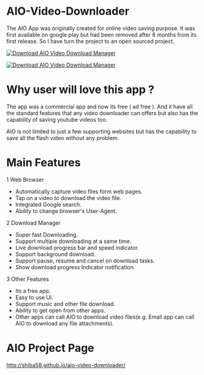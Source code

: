 # AIO-Video-Downloader
The AIO App was originally created for online video saving purpose. It was first available on google play but had been removed after 8 months from its first release. So I have turn the project to an open sourced project.

[![Download AIO Video Download Manager](https://a.fsdn.com/con/app/sf-download-button)](https://sourceforge.net/projects/aio-video-download-manager/files/latest/download)

[![Download AIO Video Download Manager](https://img.shields.io/sourceforge/dm/aio-video-download-manager.svg)](https://sourceforge.net/projects/aio-video-download-manager/files/latest/download)

# Why user will love this app ?
The app was a commercial app and now its free ( ad free ). And it have all the standard features that any video downloader can offers but also has the capability of saving youtube videos too. 

AIO is not limited to just a few supporting websites but has the capability to save all the flash video without any problem.

# Main Features
1 Web Browser
* Automatically capture video files form web pages.
* Tap on a video to download the video file.
* Integrated Google search.
* Ability to change browser's User-Agent.

2 Download Manager
* Super fast Downloading.
* Support multiple downloading at a same time.
* Live download progress bar and speed indicator.
* Support background download.
* Support pause, resume and cancel on download tasks.
* Show download progress Indicator notification.

3 Other Features
* Its a free app.
* Easy to use UI.
* Support music and other file download.
* Ability to get open from other apps.
* Other apps can call AIO to download video files(e.g. Email app can call AIO to download any file attachments).

# AIO Project Page
http://shiba58.github.io/aio-video-downloader/

